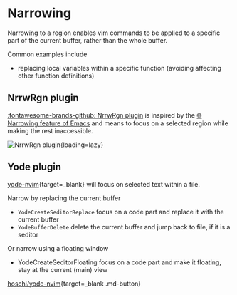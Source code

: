 # Narrowing

Narrowing to a region enables vim commands to be applied to a specific part of the current buffer, rather than the whole buffer.

Common examples include
- replacing local variables within a specific function (avoiding affecting other function definitions)

## NrrwRgn plugin

[:fontawesome-brands-github: NrrwRgn plugin](https://github.com/chrisbra/NrrwRgn) is inspired by the [:globe_with_meridians: Narrowing feature of Emacs](http://www.emacswiki.org/emacs/Narrowing)
and means to focus on a selected region while making the rest inaccessible.


![NrrwRgn plugin](https://github.com/chrisbra/NrrwRgn/raw/master/screencast.gif){loading=lazy}


## Yode plugin

[yode-nvim](https://github.com/hoschi/yode-nvim){target=_blank} will focus on selected text within a file.

Narrow by replacing the current buffer

- `YodeCreateSeditorReplace` focus on a code part and replace it with the current buffer
- `YodeBufferDelete` delete the current buffer and jump back to file, if it is a seditor

Or narrow using a floating window

- YodeCreateSeditorFloating focus on a code part and make it floating, stay at the current (main) view


[hoschi/yode-nvim](https://github.com/hoschi/yode-nvim){target=_blank .md-button}

<!--

Previously configured mappings for NrrwRgn plug

`SPC n r` opens a select region in a new split window.  The original buffer is protected from changes.

`:w` to write changes in the narrowed window to the original buffer


## Commands

- `:NR`   Open the selected region in a new narrowed window
- `:NW`   Open the current visual window in a new narrowed window
- `:WR`   (In the narrowed window) write the changes back to the original buffer.
- `:NRV`  Open the narrowed window for the region that was last visually selected.
- `:NUD`  (In a unified diff) open the selected diff in 2 Narrowed windows
- `:NRP`  Mark a region for a Multi narrowed window
- `:NRM`  Create a new Multi narrowed window (after :NRP) - experimental!
- `:NRS`  Enable Syncing the buffer content back (default on)
- `:NRN`  Disable Syncing the buffer content back
- `:NRL`  Reselect the last selected region and open it again in a narrowed window

Appending `!` to most commands opens the narrowed part in the current window instead of a new window.

> `:WR!` closes the narrowed window in addition to writing to the original buffer.


## Documentation

`:help NarrowRegion` to view the documetation on the NrrwRgn plug use


### Attention

`:NRM` is described as experimental by the project readme.

-->
